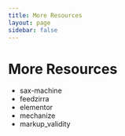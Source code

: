 ```yaml
---
title: More Resources
layout: page
sidebar: false
---
```

# More Resources

* sax-machine
* feedzirra
* elementor
* mechanize
* markup_validity
